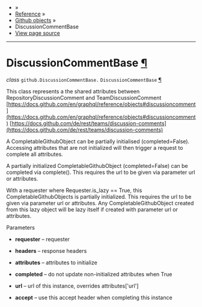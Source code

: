 - »
- [Reference](https://pygithub.readthedocs.io/en/stable/reference.html) »
- [Github objects](https://pygithub.readthedocs.io/en/stable/github_objects.html) »
- DiscussionCommentBase
- [View page source](https://pygithub.readthedocs.io/en/stable/_sources/github_objects/DiscussionCommentBase.rst.txt)

* * *

# DiscussionCommentBase [¶](https://pygithub.readthedocs.io/en/stable/github_objects/DiscussionCommentBase.html\#discussioncommentbase "Permalink to this headline")

_class_ `github.DiscussionCommentBase.` `DiscussionCommentBase` [¶](https://pygithub.readthedocs.io/en/stable/github_objects/DiscussionCommentBase.html#github.DiscussionCommentBase.DiscussionCommentBase "Permalink to this definition")

This class represents a the shared attributes between RepositoryDiscussionComment and TeamDiscussionComment
[https://docs.github.com/en/graphql/reference/objects#discussioncomment](https://docs.github.com/en/graphql/reference/objects#discussioncomment) [https://docs.github.com/de/rest/teams/discussion-comments](https://docs.github.com/de/rest/teams/discussion-comments)

A CompletableGithubObject can be partially initialised (completed=False). Accessing attributes that are not
initialized will then trigger a request to complete all attributes.

A partially initialized CompletableGithubObject (completed=False) can be completed
via complete(). This requires the url to be given via parameter url or attributes.

With a requester where Requester.is\_lazy == True, this CompletableGithubObjects is
partially initialized. This requires the url to be given via parameter url or attributes.
Any CompletableGithubObject created from this lazy object will be lazy itself if created with
parameter url or attributes.

Parameters

- **requester** – requester

- **headers** – response headers

- **attributes** – attributes to initialize

- **completed** – do not update non-initialized attributes when True

- **url** – url of this instance, overrides attributes\['url'\]

- **accept** – use this accept header when completing this instance